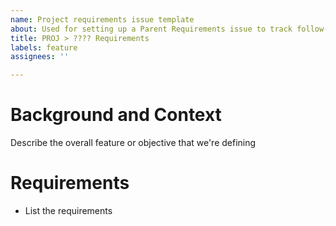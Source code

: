 ```yaml
---
name: Project requirements issue template
about: Used for setting up a Parent Requirements issue to track follow-on tasks
title: PROJ > ???? Requirements
labels: feature
assignees: ''

---
```


# Background and Context

Describe the overall feature or objective that we're defining

# Requirements

- List the requirements
